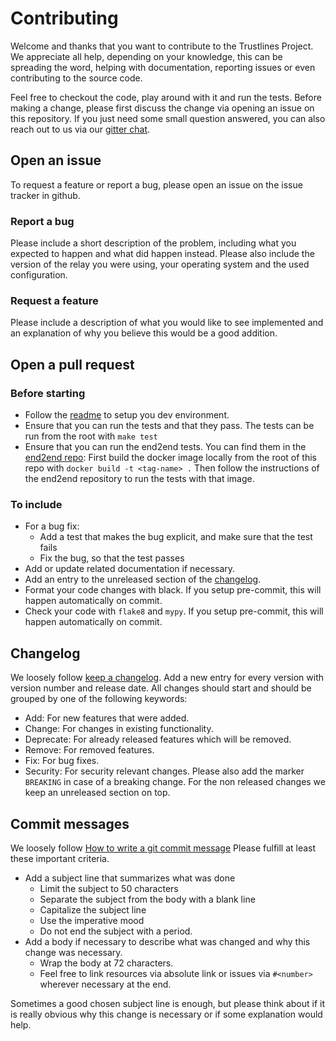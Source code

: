 # Contributing

Welcome and thanks that you want to contribute to the Trustlines Project.
We appreciate all help, depending on your knowledge, this can be
spreading the word, helping with documentation, reporting issues or even contributing to the source code.

Feel free to checkout the code, play around with it and run the tests.
Before making a change, please first discuss the change via opening an issue on this
repository. If you just need some small question answered, you can also reach out to
us via our [gitter chat](https://gitter.im/trustlines/community).

## Open an issue

To request a feature or report a bug, please open an issue on the issue tracker in github.

### Report a bug

Please include a short description of the problem, including what you expected to happen and what did happen instead.
Please also include the version of the relay you were using, your operating system and the used configuration.

### Request a feature

Please include a description of what you would like to see implemented and an explanation of why you believe this would
 be a good addition.

## Open a pull request

### Before starting
- Follow the [readme](/README.rst) to setup you dev environment.
- Ensure that you can run the tests and that they pass. The tests can be run from the root with
`make test`
- Ensure that you can run the end2end tests. You can find them in the
[end2end repo](https://github.com/trustlines-protocol/end2end):
  First build the docker image locally from the root of this repo with
  `docker build -t <tag-name> .`
  Then follow the instructions of the end2end repository to run the tests with that image.

### To include

- For a bug fix:
  - Add a test that makes the bug explicit, and make sure that the test fails
  - Fix the bug, so that the test passes
- Add or update related documentation if necessary.
- Add an entry to the unreleased section of the [changelog](CHANGELOG.rst).
- Format your code changes with black. If you setup pre-commit, this will happen automatically on commit.
- Check your code with `flake8` and `mypy`. If you setup pre-commit, this will happen automatically on commit.

## Changelog

We loosely follow [keep a changelog](https://keepachangelog.com/en/0.3.0/).
Add a new entry for every version with version number and release date.
All changes should start and should be grouped by one of the following keywords:
   - Add: For new features that were added.
   - Change: For changes in existing functionality.
   - Deprecate: For already released features which will be removed.
   - Remove: For removed features.
   - Fix: For bug fixes.
   - Security: For security relevant changes.
Please also add the marker `BREAKING` in case of a breaking change.
For the non released changes we keep an unreleased section on top.


## Commit messages

We loosely follow [How to write a git commit message](https://chris.beams.io/posts/git-commit/)
Please fulfill at least these important criteria.

- Add a subject line that summarizes what was done
  - Limit the subject to 50 characters
  - Separate the subject from the body with a blank line
  - Capitalize the subject line
  - Use the imperative mood
  - Do not end the subject with a period.
- Add a body if necessary to describe what was changed and why this change was necessary.
  - Wrap the body at 72 characters.
  - Feel free to link resources via absolute link or issues via `#<number>` wherever necessary
    at the end.

Sometimes a good chosen subject line is enough, but please think about if it is really obvious why this change is necessary
or if some explanation would help.
